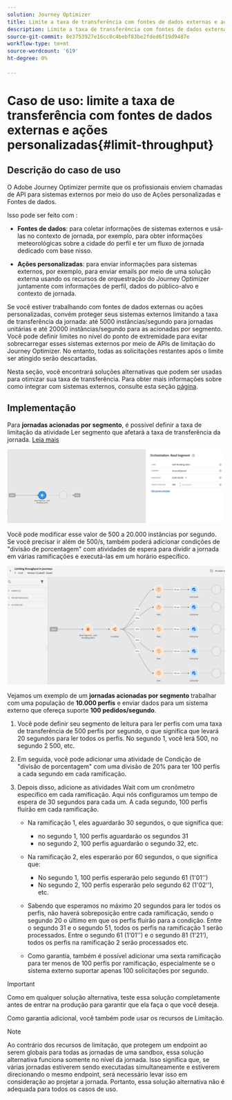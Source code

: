 ```yaml
---
solution: Journey Optimizer
title: Limite a taxa de transferência com fontes de dados externas e ações personalizadas
description: Limite a taxa de transferência com fontes de dados externas e ações personalizadas
source-git-commit: 8e3753927e16cc0c4bebf83be2fded6f19d9487e
workflow-type: tm+mt
source-wordcount: '619'
ht-degree: 0%

---
```



# Caso de uso: limite a taxa de transferência com fontes de dados externas e ações personalizadas{#limit-throughput}

## Descrição do caso de uso

O Adobe Journey Optimizer permite que os profissionais enviem chamadas de API para sistemas externos por meio do uso de Ações personalizadas e Fontes de dados.

Isso pode ser feito com :

* **Fontes de dados**: para coletar informações de sistemas externos e usá-las no contexto de jornada, por exemplo, para obter informações meteorológicas sobre a cidade do perfil e ter um fluxo de jornada dedicado com base nisso.

* **Ações personalizadas**: para enviar informações para sistemas externos, por exemplo, para enviar emails por meio de uma solução externa usando os recursos de orquestração do Journey Optimizer juntamente com informações de perfil, dados do público-alvo e contexto de jornada.

Se você estiver trabalhando com fontes de dados externas ou ações personalizadas, convém proteger seus sistemas externos limitando a taxa de transferência da jornada: até 5000 instâncias/segundo para jornadas unitárias e até 20000 instâncias/segundo para as acionadas por segmento. Você pode definir limites no nível do ponto de extremidade para evitar sobrecarregar esses sistemas externos por meio de APIs de limitação do Journey Optimizer. No entanto, todas as solicitações restantes após o limite ser atingido serão descartadas.

Nesta seção, você encontrará soluções alternativas que podem ser usadas para otimizar sua taxa de transferência. Para obter mais informações sobre como integrar com sistemas externos, consulte esta seção [página](../configuration/external-systems.md).

## Implementação

Para **jornadas acionadas por segmento**, é possível definir a taxa de limitação da atividade Ler segmento que afetará a taxa de transferência da jornada.  [Leia mais](../building-journeys/read-segment.md)

![](assets/limit-throughput-1.png)

Você pode modificar esse valor de 500 a 20.000 instâncias por segundo. Se você precisar ir além de 500/s, também poderá adicionar condições de &quot;divisão de porcentagem&quot; com atividades de espera para dividir a jornada em várias ramificações e executá-las em um horário específico.

![](assets/limit-throughput-2.png)

Vejamos um exemplo de um **jornadas acionadas por segmento** trabalhar com uma população de **10.000 perfis** e enviar dados para um sistema externo que ofereça suporte **100 pedidos/segundo**.

1. Você pode definir seu segmento de leitura para ler perfis com uma taxa de transferência de 500 perfis por segundo, o que significa que levará 20 segundos para ler todos os perfis. No segundo 1, você lerá 500, no segundo 2 500, etc.

1. Em seguida, você pode adicionar uma atividade de Condição de &quot;divisão de porcentagem&quot; com uma divisão de 20% para ter 100 perfis a cada segundo em cada ramificação.

1. Depois disso, adicione as atividades Wait com um cronômetro específico em cada ramificação. Aqui nós configuramos um tempo de espera de 30 segundos para cada um. A cada segundo, 100 perfis fluirão em cada ramificação.

   * Na ramificação 1, eles aguardarão 30 segundos, o que significa que:
      * no segundo 1, 100 perfis aguardarão os segundos 31
      * no segundo 2, 100 perfis aguardarão o segundo 32, etc.
   * Na ramificação 2, eles esperarão por 60 segundos, o que significa que:
      * No segundo 1, 100 perfis esperarão pelo segundo 61 (1&#39;01&#39;&#39;)
      * No segundo 2, 100 perfis esperarão pelo segundo 62 (1&#39;02&#39;&#39;), etc.
   * Sabendo que esperamos no máximo 20 segundos para ler todos os perfis, não haverá sobreposição entre cada ramificação, sendo o segundo 20 o último em que os perfis fluirão para a condição. Entre o segundo 31 e o segundo 51, todos os perfis na ramificação 1 serão processados. Entre o segundo 61 (1&#39;01&#39;&#39;) e o segundo 81 (1&#39;21&#39;), todos os perfis na ramificação 2 serão processados etc.

   * Como garantia, também é possível adicionar uma sexta ramificação para ter menos de 100 perfis por ramificação, especialmente se o sistema externo suportar apenas 100 solicitações por segundo.



>[!IMPORTANT]
>
>Como em qualquer solução alternativa, teste essa solução completamente antes de entrar na produção para garantir que ela faça o que você deseja.

Como garantia adicional, você também pode usar os recursos de Limitação.

>[!NOTE]
>
>Ao contrário dos recursos de limitação, que protegem um endpoint ao serem globais para todas as jornadas de uma sandbox, essa solução alternativa funciona somente no nível da jornada. Isso significa que, se várias jornadas estiverem sendo executadas simultaneamente e estiverem direcionando o mesmo endpoint, será necessário levar isso em consideração ao projetar a jornada. Portanto, essa solução alternativa não é adequada para todos os casos de uso.

